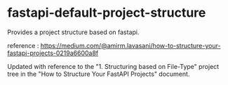 # fastapi-default-project-structure
Provides a project structure based on fastapi.

reference : 
https://medium.com/@amirm.lavasani/how-to-structure-your-fastapi-projects-0219a6600a8f

Updated with reference to the "1. Structuring based on File-Type" project tree in the "How to Structure Your FastAPI Projects" document.
